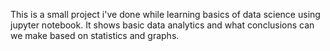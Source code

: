 This is a small project i've done while learning basics of data science using jupyter notebook.
It shows basic data analytics and what conclusions can we make based on statistics and graphs.
